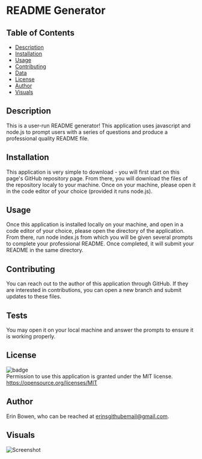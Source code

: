 
  # README Generator

## Table of Contents
- [Description](#description)
- [Installation](#installation)
- [Usage](#usage)
- [Contributing](#contributing)
- [Data](#tests)
- [License](#license)
- [Author](#author)
- [Visuals](#visuals)

## Description
This is a user-run README generator! This application uses javascript and node.js to prompt users with a series of questions and produce a professional quality README file.

## Installation
This application is very simple to download - you will first start on this page's GitHub repository page. From there, you will download the files of the repository localy to your machine. Once on your machine, please open it in the code editor of your choice (provided it runs node.js).

## Usage
Once this application is installed locally on your machine, and open in a code editor of your choice, please open the directory of the application. From there, run node index.js from which you will be given several prompts to complete your professional README. Once completed, it will submit your README in the same directory.

## Contributing
You can reach out to the author of this application through GitHub. If they are interested in contributions, you can open a new branch and submit updates to these files.

## Tests
You may open it on your local machine and answer the prompts to ensure it is working properly.

## License
![badge](https://img.shields.io/badge/license-MIT-important)
<br>
Permission to use this application is granted under the MIT license. <https://opensource.org/licenses/MIT>

## Author
Erin Bowen, who can be reached at erinsgithubemail@gmail.com.

## Visuals
![Screenshot](N/A)
